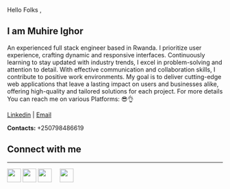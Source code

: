 Hello Folks ,
## I am Muhire Ighor
An experienced full stack engineer based in Rwanda. I prioritize user experience, crafting dynamic and responsive interfaces. Continuously learning to stay updated with industry trends, I excel in problem-solving and attention to detail. With effective communication and collaboration skills, I contribute to positive work environments. My goal is to deliver cutting-edge web applications that leave a lasting impact on users and businesses alike, offering high-quality and tailored solutions for each project.
For more details You can reach me on various Platforms: 😎👌

[Linkedin](https://linkedin.com/in/MuhireIghor)  | [Email](muhireighor123@gmail.com) 

<b>Contacts: </b>+250798486619<br />

## Connect with me
  <hr />
<a style='margin-5px;' href="https://www.linkedin.com/in/MuhireIghor/" target="_blank" rel="noreferrer"><img src="https://raw.githubusercontent.com/danielcranney/readme-generator/main/public/icons/socials/linkedin.svg" width="32" height="32" /></a>
<a style='margin-5px;' href="https://www.facebook.com/ighor.muhire" target="_blank" rel="noreferrer"><img src="https://raw.githubusercontent.com/danielcranney/readme-generator/main/public/icons/socials/facebook.svg" width="32" height="32" /></a>
<a style='margin-15px;' href="https://www.github.com/MuhireIghor" target="_blank" rel="noreferrer"><img src="https://raw.githubusercontent.com/danielcranney/readme-generator/main/public/icons/socials/github.svg" width="32" height="32" /></a>
<a style='margin:15px;' href="https://www.instagram.com/ighormuhire/" target="_blank" rel="noreferrer"><img src="https://upload.wikimedia.org/wikipedia/commons/thumb/e/e7/Instagram_logo_2016.svg/768px-Instagram_logo_2016.svg.png" width="32" height="32" /></a>
</div>

<br/>








